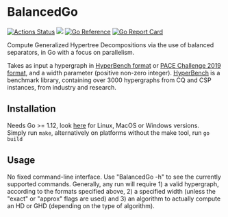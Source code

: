 # BalancedGo
[![Actions Status](https://github.com/cem-okulmus/BalancedGo/workflows/Go/badge.svg)](https://github.com/cem-okulmus/BalancedGo/actions)
[![](https://img.shields.io/github/v/tag/cem-okulmus/BalancedGo?sort=semver)](https://github.com/cem-okulmus/BalancedGo/releases/latest)
[![Go Reference](https://pkg.go.dev/badge/github.com/cem-okulmus/BalancedGo.svg)](https://pkg.go.dev/github.com/cem-okulmus/BalancedGo)
[![Go Report Card](https://goreportcard.com/badge/github.com/cem-okulmus/BalancedGo)](https://goreportcard.com/report/github.com/cem-okulmus/BalancedGo)

Compute Generalized Hypertree Decompositions via the use of balanced separators, in Go with a focus on parallelism. 

Takes as input a hypergraph in [HyperBench format](http://hyperbench.dbai.tuwien.ac.at/downloads/manual.pdf) or [PACE Challenge 2019 format](https://pacechallenge.org/2019/htd/htd_format/), and a width parameter (positive non-zero integer). 
[HyperBench](http://hyperbench.dbai.tuwien.ac.at/) is a benchmark library, containing over 3000 hypergraphs from CQ and CSP instances, from industry and research. 

## Installation
Needs Go >= 1.12, look [here](https://golang.org/dl/) for Linux, MacOS or Windows versions.   
Simply run `make`, alternatively on platforms without the make tool, run `go build`
  


## Usage 
No fixed command-line interface. Use "BalancedGo -h" to see the currently supported commands. 
Generally, any run will require 1) a valid hypergraph, according to the formats specified above, 2) a specified width (unless the "exact" or "approx" flags are used) and 3) an algorithm to actually compute an HD or GHD (depending on the type of algorithm). 
